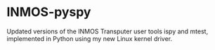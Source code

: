 # INMOS-pyspy
Updated versions of the INMOS Transputer user tools ispy and mtest, implemented in Python using my new Linux kernel driver.
